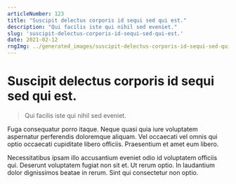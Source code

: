 ```yaml
---
articleNumber: 123
title: "Suscipit delectus corporis id sequi sed qui est."
description: "Qui facilis iste qui nihil sed eveniet."
slug: 'suscipit-delectus-corporis-id-sequi-sed-qui-est.'
date: 2021-02-12
rngImg: ../generated_images/suscipit-delectus-corporis-id-sequi-sed-qui-est..jpg
---
```


# Suscipit delectus corporis id sequi sed qui est.

> Qui facilis iste qui nihil sed eveniet.

Fuga consequatur porro itaque. Neque quasi quia iure voluptatem aspernatur perferendis doloremque aliquam. Vel occaecati vel omnis qui optio occaecati cupiditate libero officiis. Praesentium et amet eum libero.
 Necessitatibus ipsam illo accusantium eveniet odio id voluptatem officiis qui. Deserunt voluptatem fugiat non sit et. Ut rerum optio. In laudantium dolor dignissimos beatae in rerum. Sint qui consectetur non optio.
